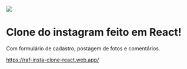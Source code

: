 ![](https://img.shields.io/github/license/Ralfargon/maratonandosuaserie)

# Clone do instagram feito em React!

Com formulário de cadastro, postagem de fotos e comentários.


https://raf-insta-clone-react.web.app/
